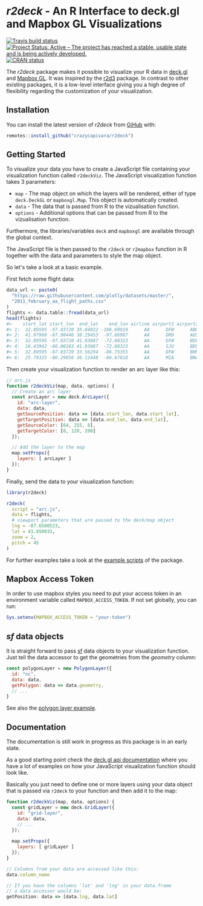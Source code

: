 
<!-- README.md is generated from README.Rmd. Please edit that file -->
*r2deck* - An R Interface to deck.gl and Mapbox GL Visualizations
=================================================================

[![Travis build status](https://travis-ci.org/crazycapivara/r2deck.svg?branch=master)](https://travis-ci.org/crazycapivara/r2deck) [![Project Status: Active – The project has reached a stable, usable state and is being actively developed.](https://www.repostatus.org/badges/latest/active.svg)](https://www.repostatus.org/#active) [![CRAN status](https://www.r-pkg.org/badges/version/r2deck)](https://cran.r-project.org/package=r2deck)

The *r2deck* package makes it possible to visualize your R data in [deck.gl](https://deck.gl/) and [Mapbox GL](https://github.com/mapbox/mapbox-gl-js). It was inspired by the [r2d3](https://rstudio.github.io/r2d3/) package. In contrast to other existing packages, it is a low-level interface giving you a high degree of flexibility regarding the customization of your visualization.

Installation
------------

You can install the latest version of *r2deck* from [GiHub](https://github.com) with:

``` r
remotes::install_github("crazycapivara/r2deck")
```

Getting Started
---------------

To visualize your data you have to create a JavaScript file containing your visualization function called `r2deckViz`. The JavaScript visualization function takes 3 parameters:

-   `map` - The map object on which the layers will be rendered, either of type `deck.DeckGL` or `mapboxgl.Map`. This object is automatically created.
-   `data` - The data that is passed from R to the vizualisation function.
-   `options` - Additional options that can be passed from R to the vizualisation function.

Furthermore, the libraries/variables `deck` and `mapboxgl` are available through the global context.

The JavaScript file is then passed to the `r2deck` or `r2mapbox` function in R together with the data and parameters to style the map object.

So let's take a look at a basic example.

First fetch some flight data:

``` r
data_url <- paste0(
  "https://raw.githubusercontent.com/plotly/datasets/master/",
  "2011_february_aa_flight_paths.csv"
)
flights <- data.table::fread(data_url)
head(flights)
#>    start_lat start_lon  end_lat    end_lon airline airport1 airport2 cnt
#> 1:  32.89595 -97.03720 35.04022 -106.60919      AA      DFW      ABQ 444
#> 2:  41.97960 -87.90446 30.19453  -97.66987      AA      ORD      AUS 166
#> 3:  32.89595 -97.03720 41.93887  -72.68323      AA      DFW      BDL 162
#> 4:  18.43942 -66.00183 41.93887  -72.68323      AA      SJU      BDL  56
#> 5:  32.89595 -97.03720 33.56294  -86.75355      AA      DFW      BHM 168
#> 6:  25.79325 -80.29056 36.12448  -86.67818      AA      MIA      BNA  56
```

Then create your visualization function to render an arc layer like this:

``` javascript
// arc.js
function r2deckViz(map, data, options) {
  // Create an arc layer
  const arcLayer = new deck.ArcLayer({
    id: "arc-layer",
    data: data,
    getSourcePosition: data => [data.start_lon, data.start_lat],
    getTargetPosition: data => [data.end_lon, data.end_lat],
    getSourceColor: [64, 255, 0],
    getTargetColor: [0, 128, 200]
  });

  // Add the layer to the map
  map.setProps({
    layers: [ arcLayer ]
  });
}
```

Finally, send the data to your visualization function:

``` r
library(r2deck)

r2deck(
  script = "arc.js",
  data = flights,
  # viewport parameters that are passed to the deck/map object
  lng = -87.6500523,
  lat = 41.850033,
  zoom = 2,
  pitch = 45
)
```

For further examples take a look at the [example scripts](inst/examples) of the package.

Mapbox Access Token
-------------------

In order to use mapbox styles you need to put your access token in an environment variable called `MAPBOX_ACCESS_TOKEN`. If not set globally, you can run:

``` r
Sys.setenv(MAPBOX_ACCESS_TOKEN = "your-token")
```

*sf* data objects
-----------------

It is straight forward to pass [sf](https://github.com/r-spatial/sf) data objects to your visualization function. Just tell the data accessor to get the geometries from the *geometry* column:

``` javascript
const polygonLayer = new PolygonLayer({
  id: "nc",
  data: data,
  getPolygon: data => data.geometry,
  // ...
}
```

See also the [polygon layer example](inst/examples/polygon-layer.R).

Documentation
-------------

The documentation is still work in progress as this package is in an early state.

As a good starting point check the [deck.gl api documentation](https://deck.gl/#/documentation/deckgl-api-reference/) where you have a lot of examples on how your JavaScript visualization function should look like.

Basically you just need to define one or more layers using your data object that is passed via `r2deck` to your function and then add it to the map:

``` javascript
function r2deckViz(map, data, options) {
  const gridLayer = new deck.GridLayer({
    id: "grid-layer",
    data: data,
    // ...
  });
  
  map.setProps({
    layers: [ gridLayer ]
  });
}

// Columns from your data are accessed like this:
data.column_name

// If you have the columns 'lat' and 'lng' in your data.frame
// a data accessor would be:
getPosition: data => [data.lng, data.lat]
```
